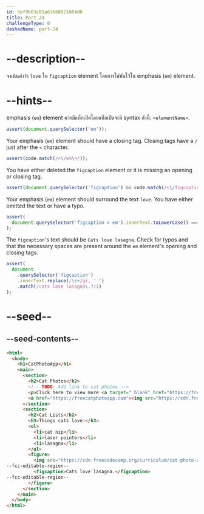 ```yaml
---
id: 5ef9b03c81a63668521804d0
title: Part 24
challengeType: 0
dashedName: part-24
---
```


# --description--

จงเน้นคำว่า `love` ใน `figcaption` element โดยการใส่มันไว้ใน emphasis (`em`) element.

# --hints--

emphasis (`em`) element ควรมีแท็กเปิดโดยแท็กเปิดจะมี syntax ดังนี้: `<elementName>`.

```js
assert(document.querySelector('em'));
```

Your emphasis (`em`) element should have a closing tag. Closing tags have a `/` just after the `<` character.

```js
assert(code.match(/<\/em\>/));
```

You have either deleted the `figcaption` element or it is missing an opening or closing tag.

```js
assert(document.querySelector('figcaption') && code.match(/<\/figcaption\>/));
```

Your emphasis (`em`) element should surround the text `love`. You have either omitted the text or have a typo.

```js
assert(
  document.querySelector('figcaption > em').innerText.toLowerCase() === 'love'
);
```

The `figcaption`'s text should be `Cats love lasagna`. Check for typos and that the necessary spaces are present around the `em` element's opening and closing tags.

```js
assert(
  document
    .querySelector('figcaption')
    .innerText.replace(/\s+/gi, ' ')
    .match(/cats love lasagna\.?/i)
);
```

# --seed--

## --seed-contents--

```html
<html>
  <body>
    <h1>CatPhotoApp</h1>
    <main>
      <section>
        <h2>Cat Photos</h2>
        <!-- TODO: Add link to cat photos -->
        <p>Click here to view more <a target="_blank" href="https://freecatphotoapp.com">cat photos</a>.</p>
        <a href="https://freecatphotoapp.com"><img src="https://cdn.freecodecamp.org/curriculum/cat-photo-app/relaxing-cat.jpg" alt="A cute orange cat lying on its back."></a>
      </section>
      <section>
        <h2>Cat Lists</h2>
        <h3>Things cats love:</h3>
        <ul>
          <li>cat nip</li>
          <li>laser pointers</li>
          <li>lasagna</li>
        </ul>
        <figure>
          <img src="https://cdn.freecodecamp.org/curriculum/cat-photo-app/lasagna.jpg" alt="A slice of lasagna on a plate.">
--fcc-editable-region--
          <figcaption>Cats love lasagna.</figcaption>
--fcc-editable-region--
        </figure>
      </section>
    </main>
  </body>
</html>
```

